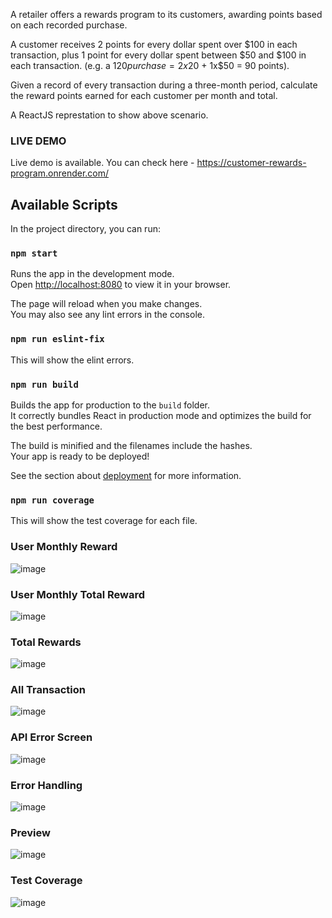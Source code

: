 A retailer offers a rewards program to its customers, awarding points based on each recorded purchase.  

A customer receives 2 points for every dollar spent over $100 in each transaction, plus 1 point for every dollar spent between $50 and $100 in each transaction. 
(e.g. a $120 purchase = 2x$20 + 1x$50 = 90 points). 

Given a record of every transaction during a three-month period, calculate the reward points earned for each customer per month and total.

A ReactJS represtation to show above scenario.

### LIVE DEMO

Live demo is available. You can check here - 
https://customer-rewards-program.onrender.com/

## Available Scripts

In the project directory, you can run:

### `npm start`

Runs the app in the development mode.\
Open [http://localhost:8080](http://localhost:8080) to view it in your browser.

The page will reload when you make changes.\
You may also see any lint errors in the console.

### `npm run eslint-fix`

This will show the elint errors.

### `npm run build`

Builds the app for production to the `build` folder.\
It correctly bundles React in production mode and optimizes the build for the best performance.

The build is minified and the filenames include the hashes.\
Your app is ready to be deployed!

See the section about [deployment](https://facebook.github.io/create-react-app/docs/deployment) for more information.

### `npm run coverage`

This will show the test coverage for each file.

### User Monthly Reward
![image](https://github.com/user-attachments/assets/d7d8f9eb-64a3-4a9d-bde6-05c84f7bb986)

### User Monthly Total Reward
![image](https://github.com/user-attachments/assets/2600b4cd-7d6c-4973-a221-ea4870571d3e)

### Total Rewards
![image](https://github.com/user-attachments/assets/a628303f-5850-4b04-987c-2aaee72db09e)

### All Transaction
![image](https://github.com/user-attachments/assets/0cb5b189-78df-4f20-a616-92a67b792bd8)

### API Error Screen
![image](https://github.com/user-attachments/assets/a944d236-1dc9-4958-9027-03d50bd2b856)

### Error Handling
![image](https://github.com/user-attachments/assets/3e23f612-2e4a-4f46-af7d-f87c25573b68)

### Preview
![image](https://github.com/user-attachments/assets/cede0808-d74d-4376-9a90-600ee5c2662f)

### Test Coverage
![image](https://github.com/user-attachments/assets/d7b9a06d-7c2a-4b9f-858f-873cc1ced19f)

